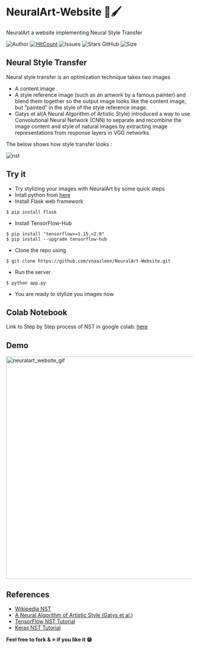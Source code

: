 # NeuralArt-Website 🎨🖌
NeuralArt a website implementing  Neural Style Transfer

![Author](https://img.shields.io/badge/author-vnaazleen-blue)
[![HitCount](http://hits.dwyl.com/vnaazleen/NeuralArt-Website.svg)](http://hits.dwyl.com/vnaazleen/NeuralArt-Website)
![Issues](https://img.shields.io/github/issues/vnaazleen/NeuralArt-Website)
![Stars GitHub](https://img.shields.io/github/stars/vnaazleen/NeuralArt-Website)
![Size](https://img.shields.io/github/repo-size/vnaazleen/NeuralArt-Website)


## Neural Style Transfer
Neural style transfer is an optimization technique takes two images 
* A content image .
* A style reference image (such as an artwork by a famous painter) 
and blend them together so the output image looks like the content image, but  “painted” in the style of the style reference image.
* Gatys et al(A Neural Algorithm of Artistic Style) introduced a way to use Convolutional Neural Network (CNN) to separate and recombine the image content and style of natural images by extracting image representations from response layers in VGG networks.

The below shows how style transfer looks :

![nst](https://user-images.githubusercontent.com/54474853/85428391-c13fdb00-b59a-11ea-9769-01affe0839ec.png)

## Try it
* Try stylizing your images with NeuralArt by some quick steps
* Intall python from [here](https://www.python.org/downloads/)
* Install Flask web framework
```
$ pip install Flask
```
* Install TensorFlow-Hub
```
$ pip install "tensorflow>=1.15,<2.0"
$ pip install --upgrade tensorflow-hub
```
* Clone the repo using
```
$ git clone https://github.com/vnaazleen/NeuralArt-Website.git
```
* Run the server
```
$ python app.py
```
* You are ready to stylize you images now 

## Colab Notebook

Link to Step by Step process of NST in google colab: [here](https://colab.research.google.com/drive/1Oxaa-Qm4IZARDfc4ZYf0hGvu8tw7cj3B?usp=sharing)

## Demo
<img src="https://user-images.githubusercontent.com/54474853/94331428-d9842380-ffe9-11ea-91d6-ec563c689176.gif" alt="neuralart_website_gif" width="1000" height="600"/> 

## References 
* [Wikipedia NST](https://en.wikipedia.org/wiki/Neural_Style_Transfer#NST)
* [A Neural Algorithm of Artistic Style (Gatys et al.)](https://arxiv.org/pdf/1508.06576.pdf)
* [TensorFlow NST Tutorial](https://www.tensorflow.org/tutorials/generative/style_transfer)
* [Keras  NST Tutorial](https://keras.io/examples/generative/neural_style_transfer/)

**Feel free to fork & ⭐ if you like it 😁**
